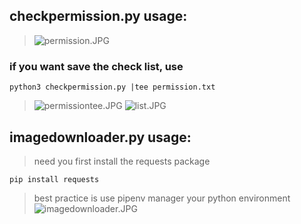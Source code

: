 ## checkpermission.py usage:
   > ![permission.JPG](https://i.loli.net/2018/06/03/5b13a011a2d5c.jpg)
### if you want save the check list, use
   ```shell
   python3 checkpermission.py |tee permission.txt
   ```
   > ![permissiontee.JPG](https://i.loli.net/2018/06/03/5b13a011a5b78.jpg)
   > ![list.JPG](https://i.loli.net/2018/06/03/5b13a011a2e9d.jpg)

## imagedownloader.py usage:
> need you first install the requests package
```shell
pip install requests
```
> best practice is use pipenv manager your python environment
![imagedownloader.JPG](https://i.loli.net/2018/06/03/5b13a24ca7657.jpg)


